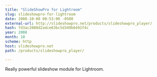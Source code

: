 ```yaml
---
title: "SlideShowPro for Lightroom"
slug: slideshowpro-for-lightroom
date: 2008-10-08 08:53:00 -0500
external-url: http://slideshowpro.net/products/slideshowpro_player/
hash: fd3ac2080d2adce63bc5d349b6491f4c
year: 2008
month: 10
scheme: http
host: slideshowpro.net
path: /products/slideshowpro_player/

---
```


Really powerful slideshow module for Lightroom.
